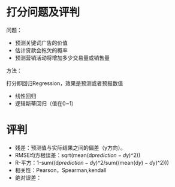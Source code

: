 # 打分问题及评判

问题：

- 预测关键词广告的价值
- 估计贷款会拖欠的概率
- 预测营销活动将增加多少交易量或销售量

方法：

打分即回归Regression，效果是预测或者预报数值

- 线性回归
- 逻辑斯蒂回归（值在0~1）

# 评判

- 残差：预测值与实际结果之间的偏差（y方向）。
- RMSE均方根误差：sqrt(mean(d$prediction-d$y)^2))
- R-平方：1-sum((d$prediction-d$y)^2/sum((mean(d$y)-d$y)^2)))
- 相关性：Pearson，Spearman,kendall
- 绝对误差：
